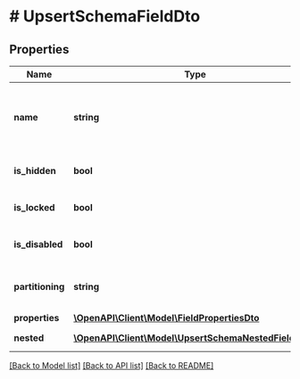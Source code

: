 # # UpsertSchemaFieldDto

## Properties

Name | Type | Description | Notes
------------ | ------------- | ------------- | -------------
**name** | **string** | The name of the field. Must be unique within the schema. |
**is_hidden** | **bool** | Defines if the field is hidden. | [optional]
**is_locked** | **bool** | Defines if the field is locked. | [optional]
**is_disabled** | **bool** | Defines if the field is disabled. | [optional]
**partitioning** | **string** | Determines the optional partitioning of the field. | [optional]
**properties** | [**\OpenAPI\Client\Model\FieldPropertiesDto**](FieldPropertiesDto.md) |  |
**nested** | [**\OpenAPI\Client\Model\UpsertSchemaNestedFieldDto[]**](UpsertSchemaNestedFieldDto.md) | The nested fields. | [optional]

[[Back to Model list]](../../README.md#models) [[Back to API list]](../../README.md#endpoints) [[Back to README]](../../README.md)
